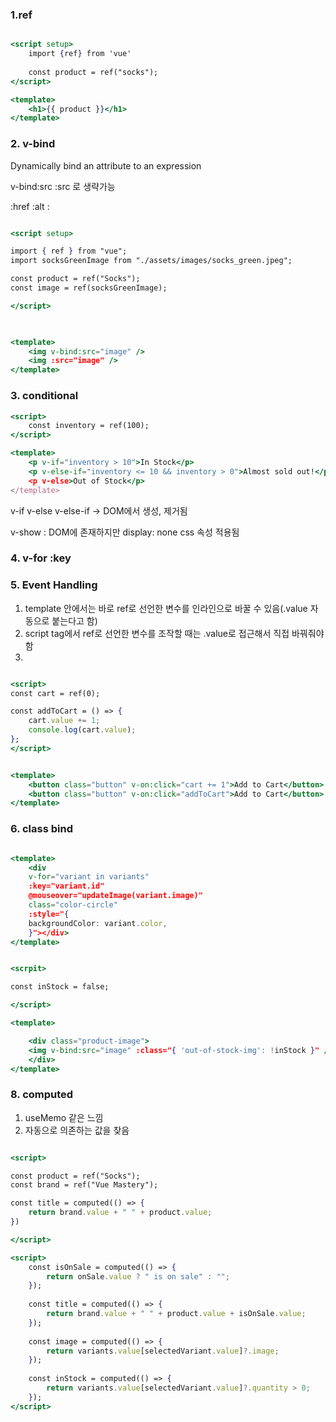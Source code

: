 

### 1.ref
```jsx

<script setup>
	import {ref} from 'vue'
	
	const product = ref("socks");
</script>

<template>
	<h1>{{ product }}</h1>
</template>


```

### 2. v-bind
Dynamically bind an attribute to an expression

v-bind:src
:src 로 생략가능

:href
:alt
:

```jsx

<script setup>

import { ref } from "vue";
import socksGreenImage from "./assets/images/socks_green.jpeg";

const product = ref("Socks");
const image = ref(socksGreenImage);

</script>

  

<template>
	<img v-bind:src="image" />
	<img :src="image" />
</template>

```



### 3. conditional


```jsx
<script>
	const inventory = ref(100);
</script>

<template>
	<p v-if="inventory > 10">In Stock</p>
	<p v-else-if="inventory <= 10 && inventory > 0">Almost sold out!</p
	<p v-else>Out of Stock</p>
</template>


```


v-if
v-else
v-else-if
-> DOM에서 생성, 제거됨

v-show : DOM에 존재하지만 display: none css 속성 적용됨

### 4. v-for :key

### 5. Event Handling


1. template 안에서는 바로 ref로 선언한 변수를 인라인으로 바꿀 수 있음(.value 자동으로 붙는다고 함)
2. script tag에서 ref로 선언한 변수를 조작할 때는 .value로 접근해서 직접 바꿔줘야함
3. 


``` jsx

<script>
const cart = ref(0);

const addToCart = () => {	
	cart.value += 1;
	console.log(cart.value);
};
</script>


<template>
	<button class="button" v-on:click="cart += 1">Add to Cart</button>
	<button class="button" v-on:click="addToCart">Add to Cart</button>
</template>

```

### 6. class bind

```jsx

<template>
	<div
	v-for="variant in variants"
	:key="variant.id"
	@mouseover="updateImage(variant.image)"
	class="color-circle"
	:style="{
	backgroundColor: variant.color,
	}"></div>
</template>

```


```jsx

<scrpit>

const inStock = false;

</script>

<template>

	<div class="product-image">
	<img v-bind:src="image" :class="{ 'out-of-stock-img': !inStock }" />
	</div>
</template>


```

### 8. computed
1. useMemo 같은 느낌
2. 자동으로 의존하는 값을 찾음

```jsx

<script>

const product = ref("Socks");
const brand = ref("Vue Mastery");

const title = computed(() => {
	return brand.value + " " + product.value;
})

</script>

<script>
	const isOnSale = computed(() => {
		return onSale.value ? " is on sale" : "";
	});
	
	const title = computed(() => {
		return brand.value + " " + product.value + isOnSale.value;
	});
	
	const image = computed(() => {
		return variants.value[selectedVariant.value]?.image;
	});
	
	const inStock = computed(() => {
		return variants.value[selectedVariant.value]?.quantity > 0;
	});
</script>


```
